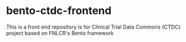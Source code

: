 # bento-ctdc-frontend
This is a front end repository is for Clinical Trial Data Commons (CTDC) project based on FNLCR's Bento framework

